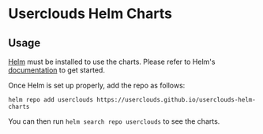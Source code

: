 # Userclouds Helm Charts

## Usage

[Helm](https://helm.sh) must be installed to use the charts.
Please refer to Helm's [documentation](https://helm.sh/docs/) to get started.

Once Helm is set up properly, add the repo as follows:

```shell
helm repo add userclouds https://userclouds.github.io/userclouds-helm-charts
```

You can then run `helm search repo userclouds` to see the charts.
